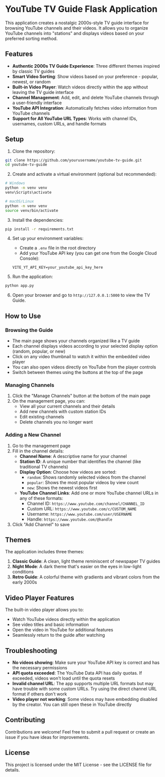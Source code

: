 # YouTube TV Guide Flask Application

This application creates a nostalgic 2000s-style TV guide interface for browsing YouTube channels and their videos. It allows you to organize YouTube channels into "stations" and displays videos based on your preferred sorting method.

## Features

- **Authentic 2000s TV Guide Experience**: Three different themes inspired by classic TV guides
- **Smart Video Sorting**: Show videos based on your preference - popular, newest, or random
- **Built-in Video Player**: Watch videos directly within the app without leaving the TV guide interface
- **Channel Management**: Add, edit, and delete YouTube channels through a user-friendly interface
- **YouTube API Integration**: Automatically fetches video information from YouTube channels
- **Support for All YouTube URL Types**: Works with channel IDs, usernames, custom URLs, and handle formats

## Setup

1. Clone the repository:

```bash
git clone https://github.com/yourusername/youtube-tv-guide.git
cd youtube-tv-guide
```

2. Create and activate a virtual environment (optional but recommended):

```bash
# Windows
python -m venv venv
venv\Scripts\activate

# macOS/Linux
python -m venv venv
source venv/bin/activate
```

3. Install the dependencies:

```bash
pip install -r requirements.txt
```

4. Set up your environment variables:
   - Create a `.env` file in the root directory
   - Add your YouTube API key (you can get one from the Google Cloud Console):
   ```
   VITE_YT_API_KEY=your_youtube_api_key_here
   ```

5. Run the application:

```bash
python app.py
```

6. Open your browser and go to `http://127.0.0.1:5000` to view the TV Guide.

## How to Use

### Browsing the Guide
- The main page shows your channels organized like a TV guide
- Each channel displays videos according to your selected display option (random, popular, or new)
- Click on any video thumbnail to watch it within the embedded video player
- You can also open videos directly on YouTube from the player controls
- Switch between themes using the buttons at the top of the page

### Managing Channels
1. Click the "Manage Channels" button at the bottom of the main page
2. On the management page, you can:
   - View all your current channels and their details
   - Add new channels with custom station IDs
   - Edit existing channels
   - Delete channels you no longer want

### Adding a New Channel
1. Go to the management page
2. Fill in the channel details:
   - **Channel Name**: A descriptive name for your channel
   - **Station ID**: A unique number that identifies the channel (like traditional TV channels)
   - **Display Option**: Choose how videos are sorted:
     - `random`: Shows randomly selected videos from the channel
     - `popular`: Shows the most popular videos by view count
     - `new`: Shows the newest videos first
   - **YouTube Channel Links**: Add one or more YouTube channel URLs in any of these formats:
     - Channel ID: `https://www.youtube.com/channel/CHANNEL_ID`
     - Custom URL: `https://www.youtube.com/c/CUSTOM_NAME`
     - Username: `https://www.youtube.com/user/USERNAME`
     - Handle: `https://www.youtube.com/@handle`
3. Click "Add Channel" to save

## Themes

The application includes three themes:
1. **Classic Guide**: A clean, light theme reminiscent of newspaper TV guides
2. **Night Mode**: A dark theme that's easier on the eyes in low-light conditions
3. **Retro Guide**: A colorful theme with gradients and vibrant colors from the early 2000s

## Video Player Features

The built-in video player allows you to:
- Watch YouTube videos directly within the application
- See video titles and basic information
- Open the video in YouTube for additional features
- Seamlessly return to the guide after watching

## Troubleshooting

- **No videos showing**: Make sure your YouTube API key is correct and has the necessary permissions
- **API quota exceeded**: The YouTube Data API has daily quotas. If exceeded, videos won't load until the quota resets
- **Invalid channel URL**: The app supports multiple URL formats but may have trouble with some custom URLs. Try using the direct channel URL format if others don't work
- **Video player not working**: Some videos may have embedding disabled by the creator. You can still open these in YouTube directly

## Contributing

Contributions are welcome! Feel free to submit a pull request or create an issue if you have ideas for improvements.

## License

This project is licensed under the MIT License - see the LICENSE file for details.
